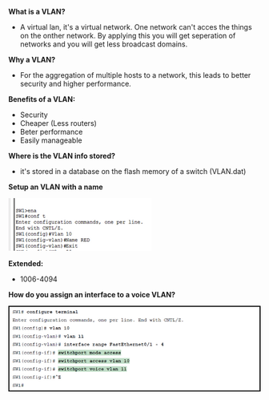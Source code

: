 **What is a VLAN?**

- A virtual lan, it's a virtual network. One network can't acces the things on the onther network. By applying this you will get seperation of networks and you will get less broadcast domains.

**Why a VLAN?**

- For the aggregation of multiple hosts to a network, this leads to better security and higher performance.

**Benefits of a VLAN:**

- Security
- Cheaper (Less routers)
- Beter performance
- Easily manageable

**Where is the VLAN info stored?**

- it's stored in a database on the flash memory of a switch (VLAN.dat)

**Setup an VLAN with a name**

![image-20210326075515125](images/vlan/image-20210326075515125.png)









**Extended:**

- 1006-4094

**How do you assign an interface to a voice VLAN?**

![img](images/vlan/35439559-198-pro01.jpg)

